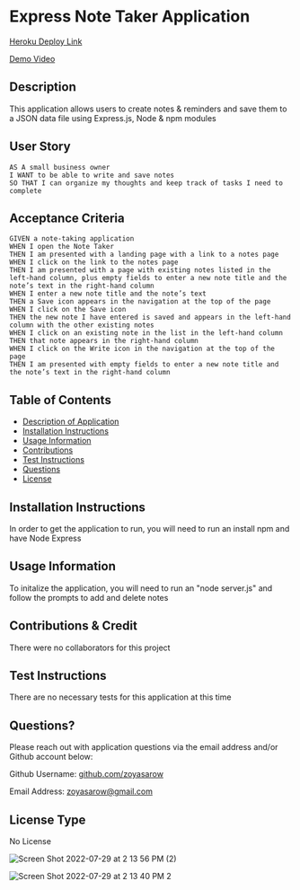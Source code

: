 
# Express Note Taker Application

[Heroku Deploy Link](https://zoya-note-taker.herokuapp.com/)

[Demo Video](https://watch.screencastify.com/v/qYrFQxrDVHrzxxdJNVwA)

## Description 
This application allows users to create notes & reminders and save them to a JSON data file using Express.js, Node & npm modules

## User Story

```
AS A small business owner
I WANT to be able to write and save notes
SO THAT I can organize my thoughts and keep track of tasks I need to complete
```

## Acceptance Criteria

```
GIVEN a note-taking application
WHEN I open the Note Taker
THEN I am presented with a landing page with a link to a notes page
WHEN I click on the link to the notes page
THEN I am presented with a page with existing notes listed in the left-hand column, plus empty fields to enter a new note title and the note’s text in the right-hand column
WHEN I enter a new note title and the note’s text
THEN a Save icon appears in the navigation at the top of the page
WHEN I click on the Save icon
THEN the new note I have entered is saved and appears in the left-hand column with the other existing notes
WHEN I click on an existing note in the list in the left-hand column
THEN that note appears in the right-hand column
WHEN I click on the Write icon in the navigation at the top of the page
THEN I am presented with empty fields to enter a new note title and the note’s text in the right-hand column
```

## Table of Contents
* [Description of Application](#description)
* [Installation Instructions](#installation-instructions)
* [Usage Information](#usage-information)
* [Contributions](#contributions)
* [Test Instructions](#test-instructions)
* [Questions](#questions)
* [License](#license)
      
## Installation Instructions 
In order to get the application to run, you will need to run an install npm and have Node Express 
      
## Usage Information 
To initalize the application, you will need to run an "node server.js" and follow the prompts to add and delete notes
        
## Contributions & Credit 
There were no collaborators for this project
      
## Test Instructions
There are no necessary tests for this application at this time
     
## Questions?
Please reach out with application questions via the email address and/or Github account below:

Github Username: [github.com/zoyasarow](https://github.com/zoyasarow)

Email Address: zoyasarow@gmail.com
      
## License Type
No License 

![Screen Shot 2022-07-29 at 2 13 56 PM (2)](https://user-images.githubusercontent.com/101853202/181837191-8c65ac1e-f3b6-4770-81d9-248b78bf10ac.png)

![Screen Shot 2022-07-29 at 2 13 40 PM 2](https://user-images.githubusercontent.com/101853202/181837213-bfa46871-1d6e-4ecf-a747-22c20708025f.png)
